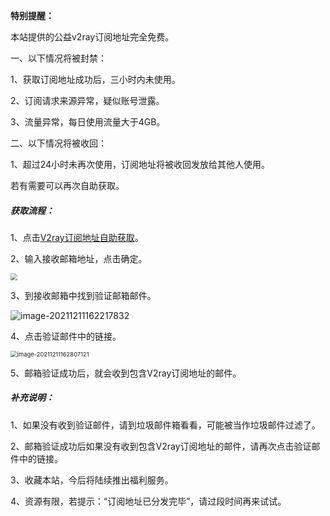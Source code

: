 ****特别提醒：****



本站提供的公益v2ray订阅地址完全免费。



一、以下情况将被封禁：



1、获取订阅地址成功后，三小时内未使用。



2、订阅请求来源异常，疑似账号泄露。



3、流量异常，每日使用流量大于4GB。



二、以下情况将被收回：



1、超过24小时未再次使用，订阅地址将被收回发放给其他人使用。



若有需要可以再次自助获取。





##### ****获取流程：****



1、点击[V2ray订阅地址自助获取](https://www.v2rayfree.eu.org/getrss.html)。



2、输入接收邮箱地址，点击确定。



<img src="https://cdn.jsdelivr.net/gh/aiboboxx/images/00529cc6b75784bc7dae5ad2ba54ab47-2eedd1.png" style="zoom: 67%;" />



3、到接收邮箱中找到验证邮箱邮件。

![image-20211211162217832](https://cdn.jsdelivr.net/gh/aiboboxx/images/5dcdfa93612f448ace60dc76e0b491d2-bfe804.png)



4、点击验证邮件中的链接。

<img src="https://cdn.jsdelivr.net/gh/aiboboxx/images/bc96f302d89d22fc645e83077404b45d-37ec8d.png" alt="image-20211211162807121" style="zoom: 67%;" />



5、邮箱验证成功后，就会收到包含V2ray订阅地址的邮件。




##### ****补充说明：****



1、如果没有收到验证邮件，请到垃圾邮件箱看看，可能被当作垃圾邮件过滤了。



2、邮箱验证成功后如果没有收到包含V2ray订阅地址的邮件，请再次点击验证邮件中的链接。



3、收藏本站，今后将陆续推出福利服务。



4、资源有限，若提示：“订阅地址已分发完毕”，请过段时间再来试试。
